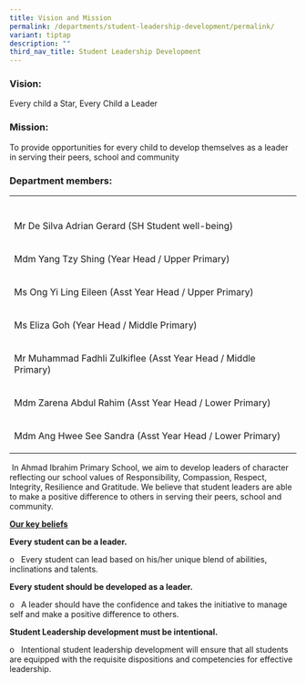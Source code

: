 ```yaml
---
title: Vision and Mission
permalink: /departments/student-leadership-development/permalink/
variant: tiptap
description: ""
third_nav_title: Student Leadership Development
---
```

<h3><strong>Vision:</strong></h3><p>Every child a Star, Every Child a Leader</p><h3><strong>Mission:</strong></h3><p>To provide opportunities for every child to develop themselves as a leader in serving their peers, school and community</p><h3><strong>Department members:</strong></h3><table><tbody><tr><th rowspan="1" colspan="1"><p></p></th></tr><tr><td rowspan="1" colspan="1"><p>Mr De Silva Adrian Gerard (SH Student well-being)</p></td></tr><tr><td rowspan="1" colspan="1"><p>Mdm Yang Tzy Shing (Year Head / Upper Primary)</p></td></tr><tr><td rowspan="1" colspan="1"><p>Ms Ong Yi Ling Eileen (Asst Year Head / Upper Primary)</p></td></tr><tr><td rowspan="1" colspan="1"><p>Ms Eliza Goh (Year Head / Middle Primary)</p></td></tr><tr><td rowspan="1" colspan="1"><p>Mr Muhammad Fadhli Zulkiflee (Asst Year Head / Middle Primary)</p></td></tr><tr><td rowspan="1" colspan="1"><p>Mdm Zarena Abdul Rahim (Asst Year Head / Lower Primary)</p></td></tr><tr><td rowspan="1" colspan="1"><p>Mdm Ang Hwee See Sandra (Asst Year Head / Lower Primary)</p></td></tr></tbody></table><p></p><p>&nbsp;In Ahmad Ibrahim Primary School, we aim to develop leaders of character reflecting our school values of Responsibility, Compassion, Respect, Integrity, Resilience and Gratitude. We believe that student leaders are able to make a positive difference to others in serving their peers, school and community.</p><p></p><p><strong><u>Our key beliefs</u></strong></p><p><strong>Every student can be a leader.</strong></p><p>o&nbsp;&nbsp; Every student can lead based on his/her unique blend of abilities, inclinations and talents.</p><p><strong>Every student should be developed as a leader.</strong></p><p>o&nbsp;&nbsp; A leader should have the confidence and takes the initiative to manage self and make a positive difference to others.</p><p><strong>Student Leadership development must be intentional.</strong></p><p>o&nbsp;&nbsp; Intentional student leadership development will ensure that all students are equipped with the requisite dispositions and competencies for effective leadership.</p>
